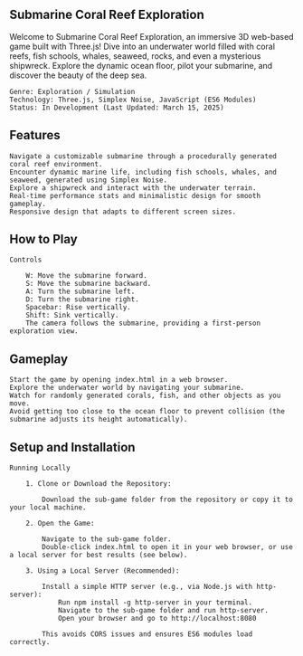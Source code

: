 ## Submarine Coral Reef Exploration

Welcome to Submarine Coral Reef Exploration, an immersive 3D web-based game built with Three.js! Dive into an underwater world filled with coral reefs, fish schools, whales, seaweed, rocks, and even a mysterious shipwreck. Explore the dynamic ocean floor, pilot your submarine, and discover the beauty of the deep sea.

	Genre: Exploration / Simulation
	Technology: Three.js, Simplex Noise, JavaScript (ES6 Modules)
	Status: In Development (Last Updated: March 15, 2025)
	
## Features

	Navigate a customizable submarine through a procedurally generated coral reef environment.
	Encounter dynamic marine life, including fish schools, whales, and seaweed, generated using Simplex Noise.
	Explore a shipwreck and interact with the underwater terrain.
	Real-time performance stats and minimalistic design for smooth gameplay.
	Responsive design that adapts to different screen sizes.
	
## How to Play

	Controls
		
		W: Move the submarine forward.
		S: Move the submarine backward.
		A: Turn the submarine left.
		D: Turn the submarine right.
		Spacebar: Rise vertically.
		Shift: Sink vertically.
		The camera follows the submarine, providing a first-person exploration view.
		
## Gameplay 

	Start the game by opening index.html in a web browser.
	Explore the underwater world by navigating your submarine.
	Watch for randomly generated corals, fish, and other objects as you move.
	Avoid getting too close to the ocean floor to prevent collision (the submarine adjusts its height automatically).
	
## Setup and Installation

	Running Locally
	
		1. Clone or Download the Repository:
		
			Download the sub-game folder from the repository or copy it to your local machine.
		
		2. Open the Game:
		
			Navigate to the sub-game folder.
			Double-click index.html to open it in your web browser, or use a local server for best results (see below).
			
		3. Using a Local Server (Recommended):
		
			Install a simple HTTP server (e.g., via Node.js with http-server):
				Run npm install -g http-server in your terminal.
				Navigate to the sub-game folder and run http-server.
				Open your browser and go to http://localhost:8080 
				
			This avoids CORS issues and ensures ES6 modules load correctly.
				